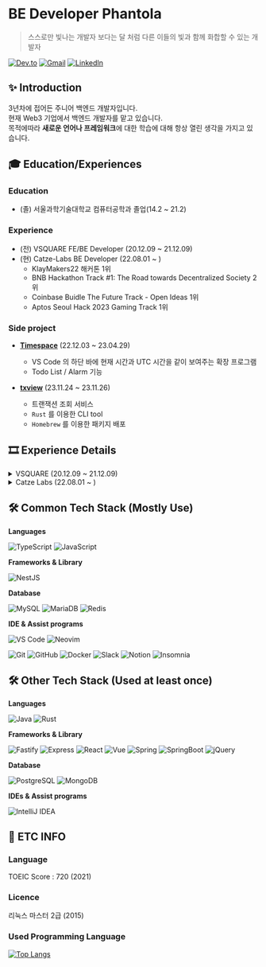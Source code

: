 # BE Developer Phantola

> 스스로만 빛나는 개발자 보다는 달 처럼 다른 이들의 빛과 함께 화합할 수 있는 개발자

[![Dev.to](https://img.shields.io/badge/Phantola's%20dev.to-0A0A0A.svg?&style=for-the-badge&logo=dev.to&logoColor=white)](https://dev.to/phantolajang)
[![Gmail](https://img.shields.io/badge/phantoladev@gmail.com-EA4335.svg?&style=for-the-badge&logo=Gmail&logoColor=white)](mailto:phantoladev@gmail.com)
[![LinkedIn](https://img.shields.io/badge/phantola-0E76A8.svg?&style=for-the-badge&logo=LinkedIn&logoColor=white)](https://www.linkedin.com/in/phantola/)

## ✨ Introduction

3년차에 접어든 주니어 백엔드 개발자입니다.  
현재 Web3 기업에서 백엔드 개발자를 맡고 있습니다.  
목적에따라 **새로운 언어나 프레임워크**에 대한 학습에 대해 항상 열린 생각을 가지고 있습니다.  

## 🎓 Education/Experiences

### Education
- (졸) 서울과학기술대학교 컴퓨터공학과 졸업(14.2 ~ 21.2)

### Experience
- (전) VSQUARE FE/BE Developer (20.12.09 ~ 21.12.09)
- (현) Catze-Labs BE Developer (22.08.01 ~ )
  - KlayMakers22 해커톤 1위
  - BNB Hackathon Track #1: The Road towards Decentralized Society 2위
  - Coinbase Buidle The Future Track - Open Ideas 1위
  - Aptos Seoul Hack 2023 Gaming Track 1위 

### Side project
- [**Timespace**](https://github.com/Phantola/TimeSpace) (22.12.03 ~ 23.04.29)
  - VS Code 의 하단 바에 현재 시간과 UTC 시간을 같이 보여주는 확장 프로그램 
  - Todo List / Alarm 기능

- [**txview**](https://github.com/Phantola/txview) (23.11.24 ~ 23.11.26)
  - 트랜잭션 조회 서비스
  - `Rust` 를 이용한 CLI tool
  - `Homebrew` 를 이용한 패키지 배포

## 🎞 Experience Details

<details>
  <summary>VSQUARE (20.12.09 ~ 21.12.09)</summary>
  <div markdown="1">
  
  프론트단의 **연동업무**와 **CMS 시스템 개발**, **백엔드 로직, API 개발**을 담당했습니다.  
  중소기업이 예년 수익을 당해 2분기 만에 채우는 동안의 개발 역량을 맡아왔습니다.
    
    
  |IDE|Groupware|CI/CD|Version Control|
  |----|----|----|----|
  |IntelliJ IDEA| Slack, Zeplin, FileZilla|Zenkins|Git

  #### 📜 Projects summary

  - [**총신대학교**](http://www.chongshin.ac.kr) ![role-badge](https://img.shields.io/badge/Role-FE-red)

    - JavaScript, HTML5/CSS. 퍼블리싱 작업 및 프론트 연동
    - 백오피스 연동 (학생 조회, 증명서 출력, 기타 기존 시스템과의 마이그레이션 작업)

  - [**자생한방병원**](https://jaseng.education) ![role-badge](https://img.shields.io/badge/Role-FE-red)
    - 퍼블리싱
    - 내부 이메일 발송 로직 구현
    - 내부 LMS 수료증 PDF 파일 구현
    - 유료강의 쿠폰 기능 Table 설계, SQL 구현, API 설계 및 구현, 프론트 연동.
  - [**한국여성인권진흥원**](http://edu.stop.or.kr) ![role-badge](https://img.shields.io/badge/Role-FE-red)
    - 퍼블리싱
    - 메뉴 및 데이터 연동
    - 회원가입/로그인 구현
    - JavaScript 를 사용한 캐로셀 개발 및 애니메이션 구현
    - 회원가입 부터 수료증 출력 까지 플로우의 프론트 비즈니스 로직 개발 (LMS)
  - [**정화예술대학교 메인페이지 및 학사정보시스템**](http://jb.ac.kr) ![role-badge](https://img.shields.io/badge/Role-FE/BE-blueviolet)
    - 메인 페이지 컨텐츠 연동
    - 내부 CMS 페이지 3rd party 라이브러리 연동 (Chart.js)
    - 내부 CMS 페이지 전반적인 데이터 연동
    - 내부 CMS 페이지 Table 설계 및 SQL 개발 (학생 상담 기능)
    - 내부 CMS 페이지 API 개발 (학생 상담 기능)
    - 전반적인 백오피스 및 메인페이지 유지보수
  - [**어린이급식관리지원센터**](https://eip.ccfsm.or.kr/) ![role-badge](https://img.shields.io/badge/Role-BE-skyblue)
  - [**어린이급식관리지원센터 식단관리서비스**](https://menuplan.ccfsm.or.kr/) ![role-badge](https://img.shields.io/badge/Role-BE-skyblue)
    - CMS 페이지 퍼블리싱 작업 및 프론트 연동
    - 식단표 편집기능 구현
    - 식단표, 레시피, 음식, 영양소 백엔드 로직 개발
    - 관련 기능 API 설계 및 SQL 개발
    - 식단표 작성 화면 연동 및 로직 개발
    - 식단표, 영양소 통계 Excel file export 로직 개발
    - 기타 비즈니스 로직 구현 (LMS)
    - 시스템 유지보수
  - **Project Cygnus** - Spring, Mybatis / jQuery, VaniliaJS 이용한 E-commerce 솔루션
    - 회원정보 Table 설계 및 SQL 구현
    - 상품 Table 설계 및 관련 CRUD 기능 개발
    - 상품 카테고리 기능 개발
    - 상품 프리뷰 영상 플레이어 개발
    - PG사 결제모듈(이니시스) 연동
  </div>
</details>
  
<details>
  <summary>Catze Labs (22.08.01 ~ )</summary>
  <div markdown="1">
      
  |IDE|Groupware|CI/CD|Version Control|
  |----|----|----|----|
  |VS Code| Slack, Figma, Notion|Github Action, EKS, etc..|Git

  #### 📜 Projects summary

  - [**Yooldo**](https://app.yooldo.gg) (CBT 2nd Done) ![role-badge](https://img.shields.io/badge/Role-BE-skyblue)  
    - NFT를 기반으로한 P2E 게임 플랫폼
    - Web3 Indexer 를 이용한 비즈니스 로직 개발
    - BE 전체 구축
    - Google OAuth 연동
    - 온체인 토큰 (ERC-20) 과 게임 VC 로의 양방향 비즈니스 로직 설계 및 개발
    - 게임 어뷰징에 대한 재판 시스템 개발 및 리팩토링

  - **Alice-bot** (개발 중단) ![role-badge](https://img.shields.io/badge/Role-BE/Dev-blue)  
    - Web3 커뮤니티 CyberGalz의 디스코드 봇
    - Virtual Currency 를 이용한 디스코드 서버 내 경제 시스템을 구현
    - Table 설계, 비즈니스 로직 및 API Endpoint 구현
    - 트위터 API 이용한 필터 기능 개발
    - 타 프로덕트와 Virtual Currency 연동

  - [**KUP**](https://kup.vercel.app) ![role-badge](https://img.shields.io/badge/Role-STAFF-black)  
    - DoraHacks 에서 주관한 KlayMakers22 출품작
    - NFT & Metaverse 부문 1위
    - 기획 참여
    
  - [**R3plica**](https://r3plica-web.vercel.app) ![role-badge](https://img.shields.io/badge/Role-BE-skyblue)  
    - **BNB Chain innovation Hackathon (BNB Chain) / Coinbase Buidle The Future (XDC Chain)** 출품작
    - BNB Hackathon Track #1: The Road towards Decentralized Society 2위
    - Coinbase Buidle The Future Track - Open Ideas 1위
    - BE 전체 참여 (Table 설계, 비즈니스 로직, API 엔드포인트, Indexer 등)
    
  - [**Aptoplay**](https://aptoplay-web.vercel.app/) ![role-badge](https://img.shields.io/badge/Role-BE-skyblue)
    - Aptos Seoul Hack 2023 Gaming Track 1위
    - BE 전체 개발
    - [**Aptoplay-core**](https://www.npmjs.com/package/aptoplay-core) 라이브러리 전체 개발

  - **Trouble punk Game Server** ![role-badge](https://img.shields.io/badge/Role-BE-skyblue)
    - P2E Game `Trouble-punk : Cybergalz` 의 게임서버
    - Firebase 이용
    - BE 전체 구축
    - 리그 설계 및 보상정산 개발

  - **Autosang Server (Deprecated)** ![role-badge](https://img.shields.io/badge/Role-BE-skyblue)
    - 전략 기반 자동매매 시스템
    - BE 초기 세팅 및 피드백

  - **Catze Backoffice** ![role-badge](https://img.shields.io/badge/Role-BE-skyblue)
    - 사내 백오피스 시스템
    - BE 전체 구축
    - Github PR Auto Merge 기능 개발
    - 각 프로덕트 별 관리 기능 개발
    - Google OAuth 연동
    - Slack OTP 기능 개발

  - **Catze Nest Logger** ![role-badge](https://img.shields.io/badge/Role-BE-skyblue)
    - 사내 모니터링용 NestJS 로거 라이브러리
    - 데코레이터를 통한 자동 로거 인젝션 및 메소드 추적
    - 기존에 존재하지 않았던 로깅 시스템을 시작하는 계기
   
  - **Catze Nest Crypto** ![role-badge](https://img.shields.io/badge/Role-BE-skyblue)
    - 전자봉투 암호화를 구현한 사내 NestJS Library
    - 데코레이터를 통한 Request, Repsonse parsing
    
  </div>
  
</details>

## 🛠 Common Tech Stack (Mostly Use)

**Languages**  

![TypeScript](https://img.shields.io/badge/TypeScript-3178C6.svg?&style=for-the-badge&logo=TypeScript&logoColor=white)
![JavaScript](https://img.shields.io/badge/JavaScript-f7df12.svg?&style=for-the-badge&logo=JavaScript&logoColor=black)

**Frameworks & Library**   

![NestJS](https://img.shields.io/badge/NestJS-E0234E.svg?&style=for-the-badge&logo=NestJS&logoColor=white)

**Database**  

![MySQL](https://img.shields.io/badge/MySQL-4479A1.svg?&style=for-the-badge&logo=MySQL&logoColor=white)
![MariaDB](https://img.shields.io/badge/MariaDB-003545.svg?&style=for-the-badge&logo=MariaDB&logoColor=white)
![Redis](https://img.shields.io/badge/Redis-DC382D.svg?&style=for-the-badge&logo=Redis&logoColor=white)

**IDE & Assist programs**  

![VS Code](https://img.shields.io/badge/Visual%20Studio%20Code-007ACC.svg?&style=for-the-badge&logo=VisualStudioCode&logoColor=white)
![Neovim](https://img.shields.io/badge/Neovim-57A143.svg?&style=for-the-badge&logo=Neovim&logoColor=white)

![Git](https://img.shields.io/badge/Git-F05032.svg?&style=for-the-badge&logo=Git&logoColor=white)
![GitHub](https://img.shields.io/badge/GitHub-181717.svg?&style=for-the-badge&logo=GitHub&logoColor=white)
![Docker](https://img.shields.io/badge/Docker-2496ED.svg?&style=for-the-badge&logo=Docker&logoColor=white)
![Slack](https://img.shields.io/badge/Slack-4A154B.svg?&style=for-the-badge&logo=Slack&logoColor=white)
![Notion](https://img.shields.io/badge/Notion-000000.svg?&style=for-the-badge&logo=Notion&logoColor=white)
![Insomnia](https://img.shields.io/badge/Insomnia-4000BF.svg?&style=for-the-badge&logo=Insomnia&logoColor=white)


## 🛠 Other Tech Stack (Used at least once)

**Languages**  

![Java](https://img.shields.io/badge/Java-00736.svg?&style=for-the-badge&logo=Java&logoColor=white)
![Rust](https://img.shields.io/badge/Rust-000000.svg?&style=for-the-badge&logo=Rust&logoColor=white)

**Frameworks & Library**  

![Fastify](https://img.shields.io/badge/Fastify-000000.svg?&style=for-the-badge&logo=Fastify&logoColor=white)
![Express](https://img.shields.io/badge/Express-000000.svg?&style=for-the-badge&logo=Express&logoColor=white)
![React](https://img.shields.io/badge/React-61DAFB.svg?&style=for-the-badge&logo=React&logoColor=black)
![Vue](https://img.shields.io/badge/Vue.js-4FC08D.svg?&style=for-the-badge&logo=Vue.js&logoColor=white)
![Spring](https://img.shields.io/badge/Spring-6DB33F.svg?&style=for-the-badge&logo=Spring&logoColor=white)
![SpringBoot](https://img.shields.io/badge/Spring%20Boot-6DB33F.svg?&style=for-the-badge&logo=SpringBoot&logoColor=white)
![jQuery](https://img.shields.io/badge/jQuery-0769AD.svg?&style=for-the-badge&logo=jQuery&logoColor=white)

**Database**

![PostgreSQL](https://img.shields.io/badge/PostgreSQL-4169E1.svg?&style=for-the-badge&logo=PostgreSQL&logoColor=white)
![MongoDB](https://img.shields.io/badge/MongoDB-47A248.svg?&style=for-the-badge&logo=MongoDB&logoColor=white)

**IDEs & Assist programs**

![IntelliJ IDEA](https://img.shields.io/badge/IntelliJ%20IDEA-000000.svg?&style=for-the-badge&logo=IntelliJIDEA&logoColor=white)

## 🚬 ETC INFO

### Language

TOEIC Score : 720 (2021)

### Licence

리눅스 마스터 2급 (2015)

### Used Programming Language

[![Top Langs](https://github-readme-stats.vercel.app/api/top-langs/?username=Phantola&layout=compact)](https://github.com/Phantola/github-readme-stats)

